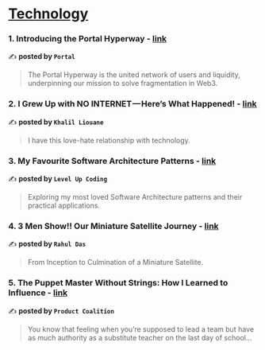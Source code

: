 
<h1><a href=https://medium.com/tag/technology/recommended target="_blank" rel="noopener noreferrer">Technology</a></h1>
<h3>1. Introducing the Portal Hyperway - <a href="https://medium.com/@portalgaming/introducing-the-portal-hyperway-b29450ece229" target="_blank" rel="noopener noreferrer">link</a></h3>

✍️ **posted by `Portal`**

<blockquote>The Portal Hyperway is the united network of users and liquidity, underpinning our mission to solve fragmentation in Web3.</blockquote>

<h3>2. I Grew Up with NO INTERNET — Here’s What Happened! - <a href="https://medium.com/@khalilliouane/i-grew-up-with-no-internet-heres-what-happened-6c7e136badca" target="_blank" rel="noopener noreferrer">link</a></h3>

✍️ **posted by `Khalil Liouane`**

<blockquote>I have this love-hate relationship with technology.</blockquote>

<h3>3. My Favourite Software Architecture Patterns - <a href="https://medium.com/gitconnected/my-favourite-software-architecture-patterns-0e57073b4be1" target="_blank" rel="noopener noreferrer">link</a></h3>

✍️ **posted by `Level Up Coding`**

<blockquote>Exploring my most loved Software Architecture patterns and their practical applications.</blockquote>

<h3>4. 3 Men Show!! Our Miniature Satellite Journey - <a href="https://medium.com/@rd893918/3-men-show-our-miniature-satellite-journey-27dfbdd7708a" target="_blank" rel="noopener noreferrer">link</a></h3>

✍️ **posted by `Rahul Das`**

<blockquote>From Inception to Culmination of a Miniature Satellite.</blockquote>

<h3>5. The Puppet Master Without Strings: How I Learned to Influence - <a href="https://medium.com/managing-digital-products/the-puppet-master-without-strings-how-i-learned-to-influence-18026d603ecb" target="_blank" rel="noopener noreferrer">link</a></h3>

✍️ **posted by `Product Coalition`**

<blockquote>You know that feeling when you’re supposed to lead a team but have as much authority as a substitute teacher on the last day of school…</blockquote>

